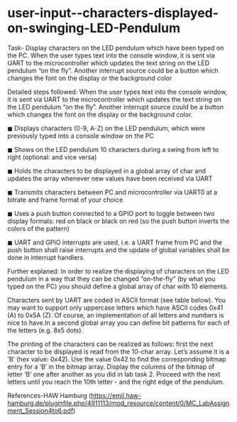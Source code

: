# user-input--characters-displayed-on-swinging-LED-Pendulum

Task-
Display characters on the LED pendulum which have been typed on the PC.
When the user types text into the console window, it is sent via UART to the microcontroller which updates the text
string on the LED pendulum “on the fly”. Another interrupt source could be a button which changes the font on the
display or the background color

Detailed steps followed:
When the user types text into the console window, it is sent via UART to the microcontroller which updates the text string on
the LED pendulum “on the fly”. Another interrupt source could be a button which changes the font on the display or the
background color.

◼ Displays characters (0-9, A-Z) on the LED pendulum, which were previously typed into a console window on the PC

◼ Shows on the LED pendulum 10 characters during a swing from left to right (optional: and vice versa)

◼ Holds the characters to be displayed in a global array of char and updates the array whenever new values have been
received via UART

◼ Transmits characters between PC and microcontroller via UART0 at a bitrate and frame format of your choice

◼ Uses a push button connected to a GPIO port to toggle between two display formats: red on black or black on red (so
the push button inverts the colors of the pattern)

◼ UART and GPIO interrupts are used, i.e. a UART frame from PC and the push button shall raise interrupts and the update of global
variables shall be done in interrupt handlers

Further explaned:
In order to realize the displaying of characters on the LED pendulum in a way that they can be changed “on-the-fly” (by what you
typed on the PC) you should define a global array of char with 10 elements.

Characters sent by UART are coded in ASCII format (see table below). You may want to support only uppercase letters which
have ASCII codes 0x41 (A) to 0x5A (Z). Of course, an implementation of all letters and numbers is nice to have.In a second global
array you can define bit patterns for each of the letters (e.g. 8x5 dots).

The printing of the characters can be realized as follows: first the next character to be displayed is read from the 10-char array.
Let’s assume it is a ‘B’ (hex value: 0x42). Use the value 0x42 to find the corresponding bitmap entry for a ‘B’ in the bitmap array.
Display the columns of the bitmap of letter ‘B’ one after another as you did in lab task 2.
Proceed with the next letters until you reach the 10th letter - and the right edge of the pendulum.


References-HAW Hamburg (https://emil.haw-hamburg.de/pluginfile.php/4911113/mod_resource/content/0/MC_LabAssignment_Session4to6.pdf)




